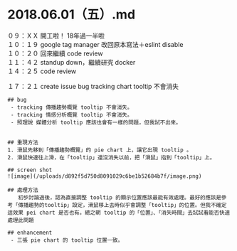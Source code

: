 # 2018.06.01（五）.md

０９：ＸＸ 開工啦！ 18年過一半啦  
１０：１９ google tag manager 改回原本寫法＋eslint disable  
１０：２０ 回來繼續 code review  
１１：４２ standup down，繼續研究 docker  
１４：２５ code review   

１７：２１ create issue bug tracking chart tooltip 不會消失  

```
## bug
 - tracking 傳播趨勢概覽 tooltip 不會消失。
 - tracking 情感分析概覽 tooltip 不會消失。
 - 照理說 媒體分析 tooltip 應該也會有一樣的問題，但我試不出來。


## 重現方法
1. 滑鼠先移到「傳播趨勢概覽」的 pie chart 上，讓它出現 tooltip 。
2. 滑鼠快速往上滑，在「tooltip」還沒消失以前，把「滑鼠」指到「tooltip」上。

## screen shot
![image](/uploads/d892f5d750d8091029c6be1b52684b7f/image.png)

## 處理方法
　　初步討論過後，認為直接調整 tooltip 的顯示位置應該最能有效處理。最好的應該是參考「傳播趨勢的tooltip」設定，滑鼠移上去時似乎會調整「tooltip」的位置。但我不確定這效果 pei chart 是否也有。總之朝 tooltip 的「位置」、「消失時間」去試試看能否快速處理此問題

## enhancement
 - 三張 pie chart 的 tooltip 位置一致。
```
